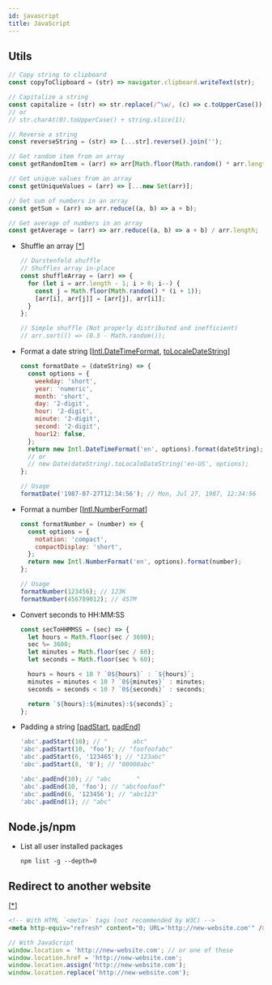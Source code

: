 ```yaml
---
id: javascript
title: JavaScript
---
```


## Utils

```javascript
// Copy string to clipboard
const copyToClipboard = (str) => navigator.clipboard.writeText(str);

// Capitalize a string
const capitalize = (str) => str.replace(/^\w/, (c) => c.toUpperCase());
// or
// str.charAt(0).toUpperCase() + string.slice(1);

// Reverse a string
const reverseString = (str) => [...str].reverse().join('');

// Get random item from an array
const getRandomItem = (arr) => arr[Math.floor(Math.random() * arr.length)];

// Get unique values from an array
const getUniqueValues = (arr) => [...new Set(arr)];

// Get sum of numbers in an array
const getSum = (arr) => arr.reduce((a, b) => a + b);

// Get average of numbers in an array
const getAverage = (arr) => arr.reduce((a, b) => a + b) / arr.length;
```

- Shuffle an array [[\*](https://stackoverflow.com/a/12646864/16542541)]

  ```javascript
  // Durstenfeld shuffle
  // Shuffles array in-place
  const shuffleArray = (arr) => {
    for (let i = arr.length - 1; i > 0; i--) {
      const j = Math.floor(Math.random() * (i + 1));
      [arr[i], arr[j]] = [arr[j], arr[i]];
    }
  };

  // Simple shuffle (Not properly distributed and inefficient)
  // arr.sort(() => (0.5 - Math.random());
  ```

- Format a date string [[Intl.DateTimeFormat](https://developer.mozilla.org/en-US/docs/Web/JavaScript/Reference/Global_Objects/Intl/DateTimeFormat/DateTimeFormat), [toLocaleDateString](https://developer.mozilla.org/en-US/docs/Web/JavaScript/Reference/Global_Objects/Date/toLocaleDateString)]

  ```javascript
  const formatDate = (dateString) => {
    const options = {
      weekday: 'short',
      year: 'numeric',
      month: 'short',
      day: '2-digit',
      hour: '2-digit',
      minute: '2-digit',
      second: '2-digit',
      hour12: false,
    };
    return new Intl.DateTimeFormat('en', options).format(dateString);
    // or
    // new Date(dateString).toLocaleDateString('en-US', options);
  };

  // Usage
  formatDate('1987-07-27T12:34:56'); // Mon, Jul 27, 1987, 12:34:56
  ```

- Format a number [[Intl.NumberFormat](https://developer.mozilla.org/en-US/docs/Web/JavaScript/Reference/Global_Objects/Intl/NumberFormat)]

  ```javascript
  const formatNumber = (number) => {
    const options = {
      notation: 'compact',
      compactDisplay: 'short',
    };
    return new Intl.NumberFormat('en', options).format(number);
  };

  // Usage
  formatNumber(123456); // 123K
  formatNumber(456789012); // 457M
  ```

- Convert seconds to HH:MM:SS

  ```javascript
  const secToHHMMSS = (sec) => {
    let hours = Math.floor(sec / 3600);
    sec %= 3600;
    let minutes = Math.floor(sec / 60);
    let seconds = Math.floor(sec % 60);

    hours = hours < 10 ? `0${hours}` : `${hours}`;
    minutes = minutes < 10 ? `0${minutes}` : minutes;
    seconds = seconds < 10 ? `0${seconds}` : seconds;

    return `${hours}:${minutes}:${seconds}`;
  };
  ```

- Padding a string [[padStart](https://developer.mozilla.org/en-US/docs/Web/JavaScript/Reference/Global_Objects/String/padStart), [padEnd](https://developer.mozilla.org/en-US/docs/Web/JavaScript/Reference/Global_Objects/String/padEnd)]

  ```javascript
  'abc'.padStart(10); // "       abc"
  'abc'.padStart(10, 'foo'); // "foofoofabc"
  'abc'.padStart(6, '123465'); // "123abc"
  'abc'.padStart(8, '0'); // "00000abc"

  'abc'.padEnd(10); // "abc       "
  'abc'.padEnd(10, 'foo'); // "abcfoofoof"
  'abc'.padEnd(6, '123456'); // "abc123"
  'abc'.padEnd(1); // "abc"
  ```

## Node.js/npm

- List all user installed packages

  ```shell
  npm list -g --depth=0
  ```

## Redirect to another website

[[\*](https://css-tricks.com/redirect-web-page/)]

```html
<!-- With HTML `<meta>` tags (not recommended by W3C) -->
<meta http-equiv="refresh" content="0; URL='http://new-website.com'" />
```

```javascript
// With JavaScript
window.location = 'http://new-website.com'; // or one of these
window.location.href = 'http://new-website.com';
window.location.assign('http://new-website.com');
window.location.replace('http://new-website.com');
```
